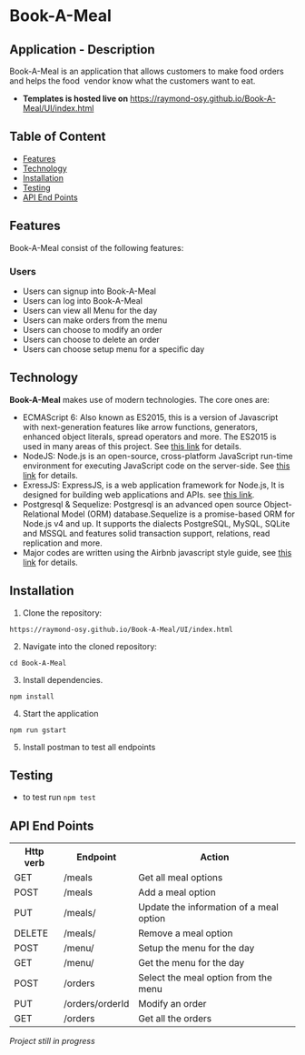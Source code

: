 # Book-A-Meal

## Application - Description
Book-A-Meal is an application that allows customers to make food orders and helps the food  vendor know what the customers want to eat. 

* <b>Templates is hosted live on</b> https://raymond-osy.github.io/Book-A-Meal/UI/index.html
## Table of Content

* [Features](#features)
* [Technology](#technology)
* [Installation](#installation)
* [Testing](#testing)
* [API End Points](#api-end-points)

## Features
Book-A-Meal consist of the following features:
###  Users
* Users can signup into Book-A-Meal
* Users can log into Book-A-Meal
* Users can view all Menu for the day
* Users can make orders from the menu
* Users can choose to modify an order
* Users can choose to delete an order
* Users can choose setup menu for a specific day

## Technology

**Book-A-Meal** makes use of modern technologies. The core ones are:

* ECMAScript 6: Also known as ES2015, this is a version of Javascript with
    next-generation features like arrow functions, generators, enhanced object literals,
    spread operators and more. The ES2015 is used in many areas of this project. See [this link](https://en.wikipedia.org/wiki/ECMAScript) for details.
* NodeJS: Node.js is an open-source, cross-platform JavaScript run-time environment for executing JavaScript code on the server-side.
    See [this link](https://en.wikipedia.org/wiki/Node.js) for details.
* ExressJS: ExpressJS, is a web application framework for Node.js, It is designed for building web applications and APIs.
    see [this link](https://en.wikipedia.org/wiki/Express.js).
* Postgresql & Sequelize: Postgresql is an advanced open source Object-Relational Model (ORM) database.Sequelize is a promise-based ORM for Node.js v4 and up. It supports the dialects PostgreSQL, MySQL, SQLite and MSSQL and features solid transaction support, relations, read replication and more.
* Major codes are written using the Airbnb javascript style guide, see [this link](https://github.com/airbnb/javascript) for details.

## Installation
1. Clone the repository:
```
https://raymond-osy.github.io/Book-A-Meal/UI/index.html
```
2. Navigate into the cloned repository:
```
cd Book-A-Meal
```
3. Install dependencies.
```
npm install
```
4. Start the application
```
npm run gstart
```
5. Install postman to test all endpoints

## Testing
- to test run `npm test`

## API End Points
<table>
<tr><th>Http verb</th><th>Endpoint</th><th>Action</th></tr>
<tr> <td>GET</td> <td> /meals </td> <td>Get all meal options</td></tr>
<tr> <td>POST</td> <td>/meals </td><td>Add a meal option </td></tr>
<tr> <td>PUT</td><td>/meals/<mealId>  </td><td>Update the information of a meal option </td></tr>
<tr><td>DELETE</td><td>/meals/<mealId></td><td>  Remove a meal option </td></tr>
<tr> <td>POST </td><td>/menu/ </td><td> Setup the menu for the day</td><tr>
<tr><td>GET </td><td>/menu/ </td><td> Get the menu for the day</td></tr>
<tr> <td>POST</td><td>/orders</td><td> Select the meal option from the menu</td></tr>
<tr><td> PUT </td><td>/orders/orderId </td><td> Modify an order</td></tr>
<tr><td> GET </td><td>/orders </td><td> Get all the orders</td></tr>
</table>

<i>Project still in progress</i>